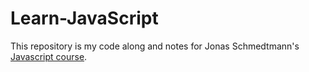 # Learn-JavaScript
This repository is my code along and notes for Jonas Schmedtmann's [Javascript course](https://www.udemy.com/share/101Wfe3@wF7CsZuXTf7luVIkQkibkeGbPz0XkoTxf7MNn_o1jZYWVp3BY-_qovZsVd0thizApQ==/).
